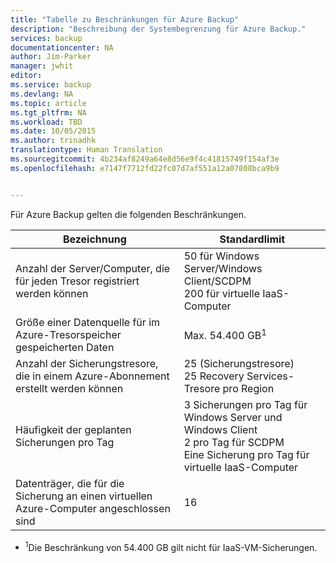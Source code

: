 ```yaml
---
title: "Tabelle zu Beschränkungen für Azure Backup"
description: "Beschreibung der Systembegrenzung für Azure Backup."
services: backup
documentationcenter: NA
author: Jim-Parker
manager: jwhit
editor: 
ms.service: backup
ms.devlang: NA
ms.topic: article
ms.tgt_pltfrm: NA
ms.workload: TBD
ms.date: 10/05/2015
ms.author: trinadhk
translationtype: Human Translation
ms.sourcegitcommit: 4b234af8249a64e8d56e9f4c41815749f154af3e
ms.openlocfilehash: e7147f7712fd22fc07d7af551a12a07808bca9b9


---
```

Für Azure Backup gelten die folgenden Beschränkungen.

| Bezeichnung | Standardlimit |
| --- | --- |
| Anzahl der Server/Computer, die für jeden Tresor registriert werden können |50 für Windows Server/Windows Client/SCDPM  <br/>  200 für virtuelle IaaS-Computer |
| Größe einer Datenquelle für im Azure-Tresorspeicher gespeicherten Daten |Max. 54.400 GB<sup>1</sup> |
| Anzahl der Sicherungstresore, die in einem Azure-Abonnement erstellt werden können |25 (Sicherungstresore) <br/> 25 Recovery Services-Tresore pro Region |
| Häufigkeit der geplanten Sicherungen pro Tag |3 Sicherungen pro Tag für Windows Server und Windows Client  <br/> 2 pro Tag für SCDPM <br/>  Eine Sicherung pro Tag für virtuelle IaaS-Computer |
| Datenträger, die für die Sicherung an einen virtuellen Azure-Computer angeschlossen sind |16 |

* <sup>1</sup>Die Beschränkung von  54.400 GB gilt nicht für IaaS-VM-Sicherungen.




<!--HONumber=Jan17_HO1-->


